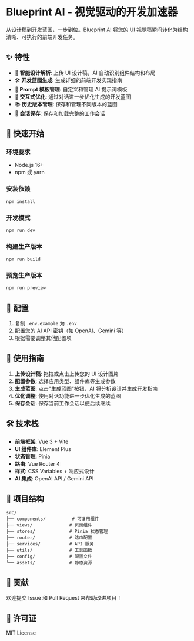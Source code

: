 # Blueprint AI - 视觉驱动的开发加速器

从设计稿到开发蓝图，一步到位。Blueprint AI 将您的 UI 视觉稿瞬间转化为结构清晰、可执行的前端开发任务。

## ✨ 特性

- 🎨 **智能设计解析**: 上传 UI 设计稿，AI 自动识别组件结构和布局
- 🛠️ **开发蓝图生成**: 生成详细的前端开发实现指南
- 📝 **Prompt 模板管理**: 自定义和管理 AI 提示词模板
- 💬 **交互式优化**: 通过对话进一步优化生成的开发蓝图
- 📚 **历史版本管理**: 保存和管理不同版本的蓝图
- 💾 **会话保存**: 保存和加载完整的工作会话

## 🚀 快速开始

### 环境要求

- Node.js 16+
- npm 或 yarn

### 安装依赖

```bash
npm install
```

### 开发模式

```bash
npm run dev
```

### 构建生产版本

```bash
npm run build
```

### 预览生产版本

```bash
npm run preview
```

## 🔧 配置

1. 复制 `.env.example` 为 `.env`
2. 配置您的 AI API 密钥（如 OpenAI、Gemini 等）
3. 根据需要调整其他配置项

## 📖 使用指南

1. **上传设计稿**: 拖拽或点击上传您的 UI 设计图片
2. **配置参数**: 选择应用类型、组件库等生成参数
3. **生成蓝图**: 点击"生成蓝图"按钮，AI 将分析设计并生成开发指南
4. **优化调整**: 使用对话功能进一步优化生成的蓝图
5. **保存会话**: 保存当前工作会话以便后续继续

## 🛠️ 技术栈

- **前端框架**: Vue 3 + Vite
- **UI 组件库**: Element Plus
- **状态管理**: Pinia
- **路由**: Vue Router 4
- **样式**: CSS Variables + 响应式设计
- **AI 集成**: OpenAI API / Gemini API

## 📁 项目结构

```
src/
├── components/          # 可复用组件
├── views/              # 页面组件
├── stores/             # Pinia 状态管理
├── router/             # 路由配置
├── services/           # API 服务
├── utils/              # 工具函数
├── config/             # 配置文件
└── assets/             # 静态资源
```

## 🤝 贡献

欢迎提交 Issue 和 Pull Request 来帮助改进项目！

## 📄 许可证

MIT License
